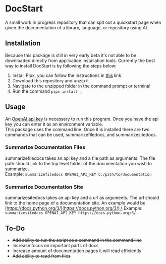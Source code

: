 # DocStart

A small work in progress repository that can spit out a quickstart page when given the documentation of a library, language, or repository using AI. 

## Installation
Because this package is still in very early beta it's not able to be downloaded directly from application installation tools. Currently the best way to install DocStart is by following the steps below:
1. Install Pipx, you can follow the instructions in [this](https://pipx.pypa.io/stable/installation/) link
2. Download this repository and unzip it
3. Navigate to the unzipped folder in the command prompt or terminal
4. Run the command `pipx install .`
   
## Usage
An [OpenAI api key](https://platform.openai.com/api-keys) is necessary to run this program. Once you have the api key you can enter it as an environment variable.\
This package uses the command line. Once it is installed there are two commands that can be used, summarizefiledocs, and summarizesitedocs. 

### Summarize Documentation Files
summarizefiledocs takes an api key and a file path as arguments. The file path should link to the top level folder of the documentation you wish to summarize.\
Example:
`summarizefiledocs OPENAI_API_KEY C:/path/to/documentation`

### Summarize Documentation Site
summarizesitedocs takes an api key and a url as arguments. The url should link to the home page of a documentation site. An example would be [https://docs.python.org/3/](https://docs.python.org/3/).\
Example:
`summarizesitedocs OPENAI_API_KEY https://docs.python.org/3/`

## To-Do
- ~~Add ability to run the script as a command in the command line~~
- Increase focus on important parts of docs
- Increase amount of documentation pages it will read efficiently
- ~~Add ability to read from files~~
